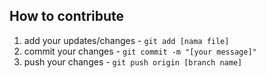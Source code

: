 ## How to contribute

1. add your updates/changes - `git add [nama file]`
2. commit your changes - `git commit -m "[your message]"`
3. push your changes - `git push origin [branch name]`